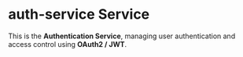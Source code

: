 # auth-service Service

This is the **Authentication Service**, managing user authentication and access control using **OAuth2 / JWT**.
